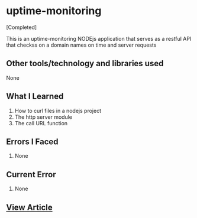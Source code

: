 # uptime-monitoring

[Completed]

This is an uptime-monitoring NODEjs application that serves as a restful API that checkss on a domain names on time and server requests

## Other tools/technology and libraries used

 None

## What I Learned

  1. How to curl files in a nodejs project
  2. The http server module
  3. The call URL function
  
## Errors  I Faced

  1. None

## Current Error
  
  1. None

## [View Article](#)
